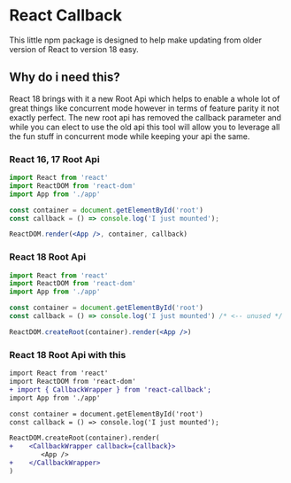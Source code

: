 # React Callback

This little npm package is designed to help make updating from older version of React to version 18 easy.

## Why do i need this?

React 18 brings with it a new Root Api which helps to enable a whole lot of great things like concurrent mode however in terms of feature parity it not exactly perfect.
The new root api has removed the callback parameter and while you can elect to use the old api this tool will allow you to leverage all the fun stuff in concurrent mode while keeping your api the same.

### React 16, 17 Root Api

```jsx
import React from 'react'
import ReactDOM from 'react-dom'
import App from './app'

const container = document.getElementById('root') 
const callback = () => console.log('I just mounted');

ReactDOM.render(<App />, container, callback)
```

### React 18 Root Api

```jsx
import React from 'react'
import ReactDOM from 'react-dom'
import App from './app'

const container = document.getElementById('root')
const callback = () => console.log('I just mounted') /* <-- unused */

ReactDOM.createRoot(container).render(<App />)
```

### React 18 Root Api with this

```diff
import React from 'react'
import ReactDOM from 'react-dom'
+ import { CallbackWrapper } from 'react-callback';
import App from './app'

const container = document.getElementById('root')
const callback = () => console.log('I just mounted');

ReactDOM.createRoot(container).render(
+    <CallbackWrapper callback={callback}>
        <App />
+    </CallbackWrapper>
)
```
